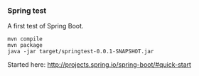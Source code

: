 ### Spring test
A first test of Spring Boot.

	mvn compile
	mvn package
	java -jar target/springtest-0.0.1-SNAPSHOT.jar

Started here: http://projects.spring.io/spring-boot/#quick-start

